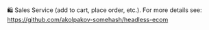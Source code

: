🛍️ Sales Service (add to cart, place order, etc.). For more details see: https://github.com/akolpakov-somehash/headless-ecom
